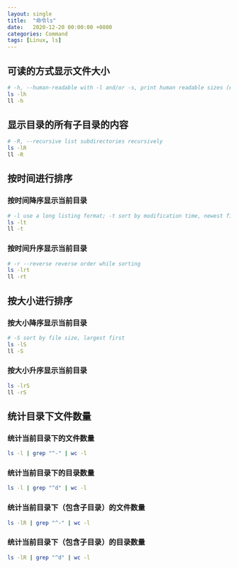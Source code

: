 ```yaml
---
layout: single
title:  "命令ls"
date:   2020-12-20 00:00:00 +0800
categories: Command
tags: [Linux, ls]
---
```


## 可读的方式显示文件大小
```bash
# -h, --human-readable with -l and/or -s, print human readable sizes (e.g., 1K 234M 2G)
ls -lh
ll -h
```

## 显示目录的所有子目录的内容
```bash
# -R, --recursive list subdirectories recursively
ls -lR
ll -R
```

## 按时间进行排序
### 按时间降序显示当前目录
```bash
# -l use a long listing format; -t sort by modification time, newest first
ls -lt
ll -t
```

### 按时间升序显示当前目录
```bash
# -r --reverse reverse order while sorting
ls -lrt
ll -rt
```

## 按大小进行排序
### 按大小降序显示当前目录
```bash
# -S sort by file size, largest first
ls -lS
ll -S
```

### 按大小升序显示当前目录
```bash
ls -lrS
ll -rS
```

## 统计目录下文件数量
### 统计当前目录下的文件数量
```bash
ls -l | grep "^-" | wc -l
```

### 统计当前目录下的目录数量
```bash
ls -l | grep "^d" | wc -l
```

### 统计当前目录下（包含子目录）的文件数量
```bash
ls -lR | grep "^-" | wc -l
```

### 统计当前目录下（包含子目录）的目录数量
```bash
ls -lR | grep "^d" | wc -l
```
